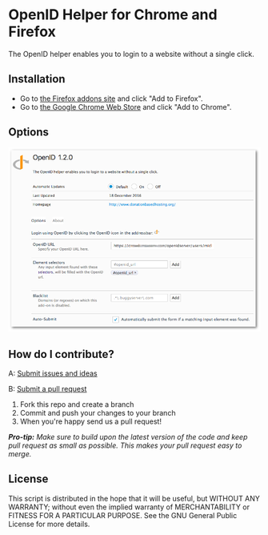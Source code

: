# OpenID Helper for Chrome and Firefox
The OpenID helper enables you to login to a website without a single click.

## Installation
* Go to [the Firefox addons site](https://addons.mozilla.org/en-US/firefox/addon/openid-helper/) and click "Add to Firefox".
* Go to [the Google Chrome Web Store](https://chrome.google.com/webstore/detail/klfijofcldioojikabdjillmmpnfljbk) and click "Add to Chrome".

## Options
![](Resources/Images/Firefox-Options.png)

## How do I contribute?
A: [Submit issues and ideas](https://github.com/Tuurlijk/OpenID-helper-webextension/issues)

B: [Submit a pull request](https://help.github.com/articles/using-pull-requests)

1. Fork this repo and create a branch
2. Commit and push your changes to your branch
3. When you're happy send us a pull request!

_**Pro-tip:** Make sure to build upon the latest version of the code and keep pull request as small as possible. This makes your pull request easy to merge._

## License
This script is distributed in the hope that it will be useful, but
WITHOUT ANY WARRANTY; without even the implied warranty of MERCHANTABILITY
or FITNESS FOR A PARTICULAR PURPOSE. See the GNU General Public License for
more details.

